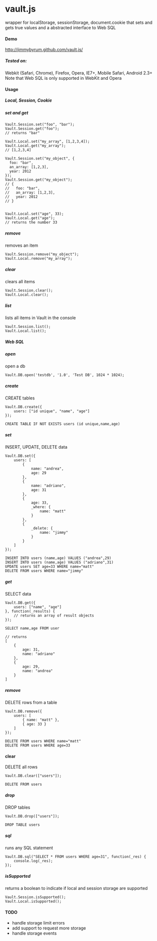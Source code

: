 vault.js
===============

wrapper for localStorage, sessionStorage, document.cookie that sets and gets true values and a abstracted interface to Web SQL

#### Demo
http://jimmybyrum.github.com/vault.js/

##### Tested on:
Webkit (Safari, Chrome), Firefox, Opera, IE7+, Mobile Safari, Android 2.3+
Note that Web SQL is only supported in WebKit and Opera

#### Usage

##### Local, Session, Cookie

##### set and get
```
Vault.Session.set("foo", "bar");
Vault.Session.get("foo");
// returns "bar"

Vault.Local.set("my_array", [1,2,3,4]);
Vault.Local.get("my_array");
// [1,2,3,4]

Vault.Session.set("my_object", {
  foo: "bar",
  an_array: [1,2,3],
  year: 2012
});
Vault.Session.get("my_object");
// {
//   foo: "bar",
//   an_array: [1,2,3],
//   year: 2012
// }


Vault.Local.set("age", 33);
Vault.Local.get("age");
// returns the number 33
```

##### remove
removes an item
```
Vault.Session.remove("my_object");
Vault.Local.remove("my_array");
```

##### clear
clears all items
```
Vault.Session.clear();
Vault.Local.clear();
```

##### list
lists all items in Vault in the console
```
Vault.Session.list();
Vault.Local.list();
```

##### Web SQL

##### open
open a db
```
Vault.DB.open('testdb', '1.0', 'Test DB', 1024 * 1024);
```

##### create
CREATE tables
```
Vault.DB.create({
    users: ["id unique", "name", "age"]
});
```
```
CREATE TABLE IF NOT EXISTS users (id unique,name,age)
```

##### set
INSERT, UPDATE, DELETE data
```
Vault.DB.set({
    users: [
        {
            name: "andrea",
            age: 29
        },
        {
            name: "adriano",
            age: 31
        },
        {
            age: 33,
            _where: {
                name: "matt"
            }
        },
        {
            _delete: {
                name: "jimmy"
            }
        }
    ]
});
```
```
INSERT INTO users (name,age) VALUES ("andrea",29)
INSERT INTO users (name,age) VALUES ("adriano",31)
UPDATE users SET age=33 WHERE name="matt"
DELETE FROM users WHERE name="jimmy"
```

##### get
SELECT data
```
Vault.DB.get({
    users: ["name", "age"]
}, function(_results) {
    // returns an array of result objects
});
```
```
SELECT name,age FROM user
```
```
// returns
[
    {
        age: 31,
        name: "adriano"
    },
    {
        age: 29,
        name: "andrea"
    }
]
```

##### remove
DELETE rows from a table
```
Vault.DB.remove({
    users: [
        { name: "matt" },
        { age: 33 }
    ]
});
```
```
DELETE FROM users WHERE name="matt"
DELETE FROM users WHERE age=33
```

#### clear
DELETE all rows
```
Vault.DB.clear(["users"]);
```
```
DELETE FROM users
```

##### drop
DROP tables
```
Vault.DB.drop(["users"]);
```
```
DROP TABLE users
```

##### sql
runs any SQL statement
```
Vault.DB.sql("SELECT * FROM users WHERE age=31", function(_res) {
    console.log(_res);
});
```

##### isSupported
returns a boolean to indicate if local and session storage are supported
```
Vault.Session.isSupported();
Vault.Local.isSupported();
```

#### TODO
- handle storage limit errors
- add support to request more storage
- handle storage events
